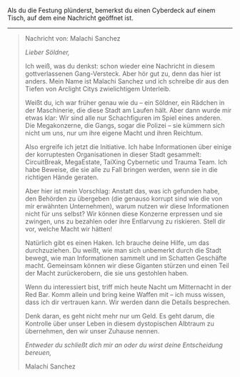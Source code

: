 Als du die Festung plünderst, bemerkst du einen Cyberdeck auf einem Tisch, auf dem eine Nachricht geöffnet ist.

---

> Nachricht von: Malachi Sanchez
>
> _Lieber Söldner,_
>
> Ich weiß, was du denkst: schon wieder eine Nachricht in diesem gottverlassenen Gang-Versteck. Aber hör gut zu, denn das hier ist anders. Mein Name ist Malachi Sanchez und ich schreibe dir aus den Tiefen von Arclight Citys zwielichtigem Unterleib.
>
> Weißt du, ich war früher genau wie du – ein Söldner, ein Rädchen in der Maschinerie, die diese Stadt am Laufen hält. Aber dann wurde mir etwas klar: Wir sind alle nur Schachfiguren im Spiel eines anderen. Die Megakonzerne, die Gangs, sogar die Polizei – sie kümmern sich nicht um uns, nur um ihre eigene Macht und ihren Reichtum.
>
> Also ergreife ich jetzt die Initiative. Ich habe Informationen über einige der korruptesten Organisationen in dieser Stadt gesammelt: CircuitBreak, MegaEstate, TaiXing Cybernetic und Trauma Team. Ich habe Beweise, die sie alle zu Fall bringen werden, wenn sie in die richtigen Hände geraten.
>
> Aber hier ist mein Vorschlag: Anstatt das, was ich gefunden habe, den Behörden zu übergeben (die genauso korrupt sind wie die von mir erwähnten Unternehmen), warum nutzen wir diese Informationen nicht für uns selbst? Wir können diese Konzerne erpressen und sie zwingen, uns zu bezahlen oder ihre Entlarvung zu riskieren. Stell dir vor, welche Macht wir hätten!
>
> Natürlich gibt es einen Haken. Ich brauche deine Hilfe, um das durchzuziehen. Du weißt, wie man sich unbemerkt durch die Stadt bewegt, wie man Informationen sammelt und im Schatten Geschäfte macht. Gemeinsam können wir diese Giganten stürzen und einen Teil der Macht zurückerobern, die sie uns gestohlen haben.
>
> Wenn du interessiert bist, triff mich heute Nacht um Mitternacht in der Red Bar. Komm allein und bring keine Waffen mit – ich muss wissen, dass ich dir vertrauen kann. Wir werden dann die Details besprechen.
>
> Denk daran, es geht nicht mehr nur um Geld. Es geht darum, die Kontrolle über unser Leben in diesem dystopischen Albtraum zu übernehmen, den wir unser Zuhause nennen.
>
> _Entweder du schließt dich mir an oder du wirst deine Entscheidung bereuen,_
>
> Malachi Sanchez
